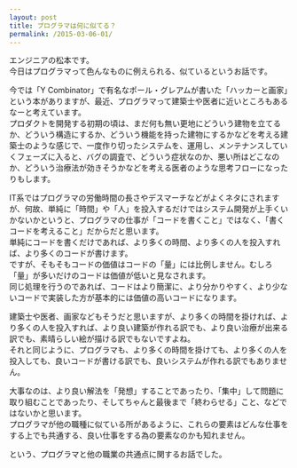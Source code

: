 ```yaml
---
layout: post
title: プログラマは何に似てる？
permalink: /2015-03-06-01/
---
```


エンジニアの松本です。<br />
今日はプログラマって色んなものに例えられる、似ているというお話です。<br />

今では「Y Combinator」で有名なポール・グレアムが書いた「ハッカーと画家」という本がありますが、最近、プログラマって建築士や医者に近いところもあるなーと考えています。<br />
プロダクトを開発する初期の頃は、まだ何も無い更地にどういう建物を立てるか、どういう構造にするか、どういう機能を持った建物にするかなどを考える建築士のような感じで、一度作り切ったシステムを、運用し、メンテナンスしていくフェーズに入ると、バグの調査で、どういう症状なのか、悪い所はどこなのか、どういう治療法が効きそうかなどを考える医者のような思考フローになったりもします。<br />

IT系ではプログラマの労働時間の長さやデスマーチなどがよくネタにされますが、何故、単純に「時間」や「人」を投入するだけではシステム開発が上手くいかないかというと、プログラマの仕事が「コードを書くこと」ではなく、「書くコードを考えること」だからだと思います。<br />
単純にコードを書くだけであれば、より多くの時間、より多くの人を投入すれば、より多くのコードが書けます。<br />
ですが、そもそもコードの価値はコードの「量」には比例しません。むしろ「量」が多いだけのコードは価値が低いと見なされます。<br />
同じ処理を行うのであれば、コードはより簡潔に、より分かりやすく、より少ないコードで実装した方が基本的には価値の高いコードになります。<br />

建築士や医者、画家などもそうだと思いますが、より多くの時間を掛ければ、より多くの人を投入すれば、より良い建築が作れる訳でも、より良い治療が出来る訳でも、素晴らしい絵が描ける訳でもないですよね。<br />
それと同じように、プログラマも、より多くの時間を掛けても、より多くの人を投入しても、良いコードが書ける訳でも、良いシステムが作れる訳でもありません。<br />

大事なのは、より良い解法を「発想」することであったり、「集中」して問題に取り組むことであったり、そしてちゃんと最後まで「終わらせる」こと、などではないかと思います。<br />
プログラマが他の職種に似ている所があるように、これらの要素はどんな仕事をする上でも共通する、良い仕事をする為の要素なのかも知れません。<br />

という、プログラマと他の職業の共通点に関するお話でした。<br />
